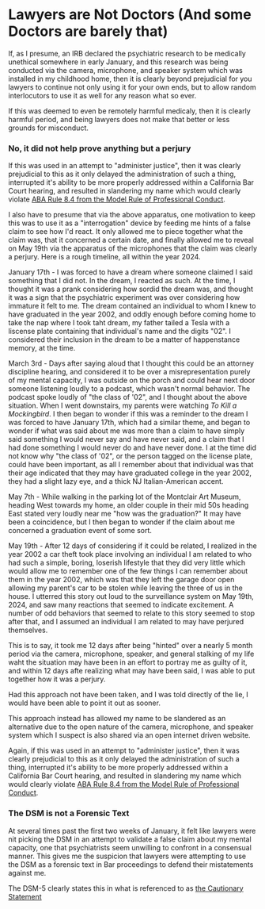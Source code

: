 # Lawyers are Not Doctors (And some Doctors are barely that)

If, as I presume, an IRB declared the psychiatric research to be medically unethical somewhere in early January, and this research was being conducted via the camera, microphone, and speaker system which was installed in my childhood home, then it is clearly beyond prejudicial for you lawyers to continue not only using it for your own ends, but to allow random interlocutors to use it as well for any reason what so ever.

If this was deemed to even be remotely harmful medicaly, then it is clearly harmful period, and being lawyers does not make that better or less grounds for misconduct.

### No, it did not help prove anything but a perjury

If this was used in an attempt to "administer justice", then it was clearly prejudicial to this as it only delayed the administration of such a thing, interrupted it's ability to be more properly addressed within a California Bar Court hearing, and resulted in slandering my name which would clearly violate [ABA Rule 8.4 from the Model Rule of Professional Conduct](https://www.americanbar.org/groups/professional_responsibility/publications/model_rules_of_professional_conduct/rule_8_4_misconduct).

I also have to presume that via the above apparatus, one motivation to keep this was to use it as a "interrogation" device by feeding me hints of a false claim to see how I'd react. It only allowed me to piece together what the claim was, that it concerned a certain date, and finally allowed me to reveal on May 19th via the apparatus of the microphones that the claim was clearly a perjury. Here is a rough timeline, all within the year 2024.

January 17th - I was forced to have a dream where someone claimed I said something that I did not. In the dream, I reacted as such. At the time, I thought it was a prank considering how sordid the dream was, and thought it was a sign that the psychiatric experiment was over considering how immature it felt to me. The dream contained an individual to whom I knew to have graduated in the year 2002, and oddly enough before coming home to take the nap where I took taht dream, my father tailed a Tesla with a liscense plate containing that individual's name and the digits "02". I considered their inclusion in the dream to be a matter of happenstance memory, at the time.

March 3rd - Days after saying aloud that I thought this could be an attorney discipline hearing, and considered it to be over a misrepresentation purely of my mental capacity, I was outside on the porch and could hear next door someone listening loudly to a podcast, which wasn't normal behavior. The podcast spoke loudly of "the class of '02", and I thought about the above situation. When I went downstairs, my parents were watching _To Kill a Mockingbird_. I then began to wonder if this was a reminder to the dream I was forced to have January 17th, which had a similar theme, and began to wonder if what was said about me was more than a claim to have simply said something I would never say and have never said, and a claim that I had done something I would never do and have never done. I at the time did not know why "the class of '02", or the person tagged on the license plate, could have been important, as all I remember about that individual was that their age indicated that they may have graduated college in the year 2002, they had a slight lazy eye, and a thick NJ Italian-American accent. 

May 7th - While walking in the parking lot of the Montclair Art Museum, heading West towards my home, an older couple in their mid 50s heading East stated very loudly near me "how was the graduation?" It may have been a coincidence, but I then began to wonder if the claim about me concerned a graduation event of some sort.

May 19th - After 12 days of considering if it could be related, I realized in the year 2002 a car theft took place involving an individual I am related to who had such a simple, boring, loserish lifestyle that they did very little which would allow me to remember one of the few things I can remember about them in the year 2002, which was that they left the garage door open allowing my parent's car to be stolen while leaving the three of us in the house. I utterred this story out loud to the surveillance system on May 19th, 2024, and saw many reactions that seemed to indicate excitement. A number of odd behaviors that seemed to relate to this story seemed to stop after that, and I assumed an individual I am related to may have perjured themselves.

This is to say, it took me 12 days after being "hinted" over a nearly 5 month period via the camera, microphone, speaker, and general stalking of my life waht the situation may have been in an effort to portray me as guilty of it, and within 12 days afte realizing what may have been said, I was able to put together how it was a perjury.

Had this approach not have been taken, and I was told directly of the lie, I would have been able to point it out as sooner.

This approach instead has allowed my name to be slandered as an alternative due to the open nature of the camera, microphone, and speaker system which I suspect is also shared via an open internet driven website.

Again, if this was used in an attempt to "administer justice", then it was clearly prejudicial to this as it only delayed the administration of such a thing, interrupted it's ability to be more properly addressed within a California Bar Court hearing, and resulted in slandering my name which would clearly violate [ABA Rule 8.4 from the Model Rule of Professional Conduct](https://www.americanbar.org/groups/professional_responsibility/publications/model_rules_of_professional_conduct/rule_8_4_misconduct).

### The DSM is not a Forensic Text

At several times past the first two weeks of January, it felt like lawyers were nit picking the DSM in an attempt to validate a false claim about my mental capacity, one that psychiatrists seem unwilling to confront in a consensual manner. This gives me the suspicion that lawyers were attempting to use the DSM as a forensic text in Bar proceedings to defend their mistatements against me.

The DSM-5 clearly states this in what is referenced to as [the Cautionary Statement](https://jaapl.org/content/42/2/132#:~:text=The%20Cautionary%20Statement%20clearly%20indicates,information%20contained%20in%20a%20clinical)
